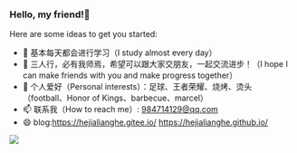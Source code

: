 ### Hello, my friend!👋

Here are some ideas to get you started:

- 🌱 基本每天都会进行学习（I study almost every day）
- 👯 三人行，必有我师焉，希望可以跟大家交朋友，一起交流进步！（I hope I can make friends with you and make progress together）
- 🤔 个人爱好（Personal interests）：足球、王者荣耀、烧烤、烫头（football、Honor of Kings、barbecue、marcel）
- 📫 联系我（How to reach me）: 984714129@qq.com
- 😄 blog:https://hejialianghe.gitee.io/   https://hejialianghe.github.io/

 <img align="left" src="https://github-readme-stats.vercel.app/api?username=hejialianghe" />
